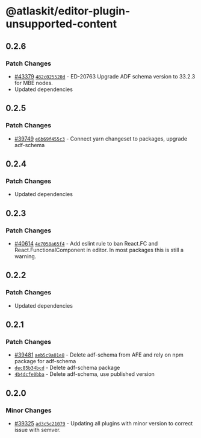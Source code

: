 # @atlaskit/editor-plugin-unsupported-content

## 0.2.6

### Patch Changes

- [#43379](https://bitbucket.org/atlassian/atlassian-frontend/pull-requests/43379) [`482c025520d`](https://bitbucket.org/atlassian/atlassian-frontend/commits/482c025520d) - ED-20763 Upgrade ADF schema version to 33.2.3 for MBE nodes.
- Updated dependencies

## 0.2.5

### Patch Changes

- [#39749](https://bitbucket.org/atlassian/atlassian-frontend/pull-requests/39749) [`e6b69f455c3`](https://bitbucket.org/atlassian/atlassian-frontend/commits/e6b69f455c3) - Connect yarn changeset to packages, upgrade adf-schema

## 0.2.4

### Patch Changes

- Updated dependencies

## 0.2.3

### Patch Changes

- [#40614](https://bitbucket.org/atlassian/atlassian-frontend/pull-requests/40614) [`4e7058a65f4`](https://bitbucket.org/atlassian/atlassian-frontend/commits/4e7058a65f4) - Add eslint rule to ban React.FC and React.FunctionalComponent in editor. In most packages this is still a warning.

## 0.2.2

### Patch Changes

- Updated dependencies

## 0.2.1

### Patch Changes

- [#39481](https://bitbucket.org/atlassian/atlassian-frontend/pull-requests/39481) [`aeb5c9a01e8`](https://bitbucket.org/atlassian/atlassian-frontend/commits/aeb5c9a01e8) - Delete adf-schema from AFE and rely on npm package for adf-schema
- [`dec85b34bcd`](https://bitbucket.org/atlassian/atlassian-frontend/commits/dec85b34bcd) - Delete adf-schema package
- [`4b4dcfe0bba`](https://bitbucket.org/atlassian/atlassian-frontend/commits/4b4dcfe0bba) - Delete adf-schema, use published version

## 0.2.0

### Minor Changes

- [#39325](https://bitbucket.org/atlassian/atlassian-frontend/pull-requests/39325) [`ad3c5c21079`](https://bitbucket.org/atlassian/atlassian-frontend/commits/ad3c5c21079) - Updating all plugins with minor version to correct issue with semver.
